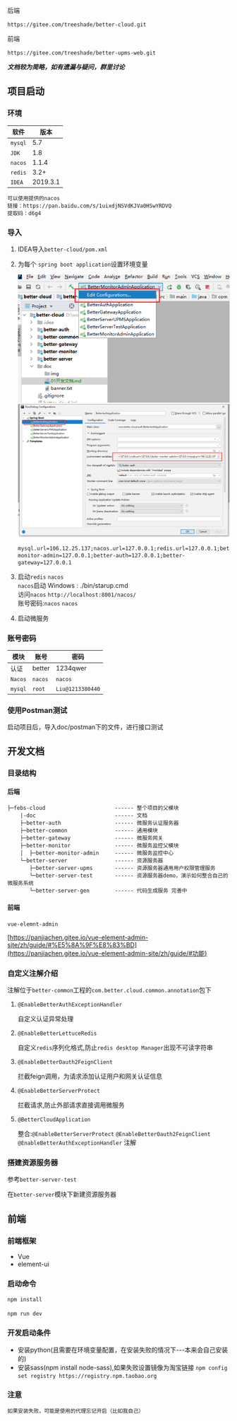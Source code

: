 后端

```
https://gitee.com/treeshade/better-cloud.git
```

前端

```
https://gitee.com/treeshade/better-upms-web.git
```

***文档较为简略，如有遗漏与疑问，群里讨论***

## 项目启动

### 环境

| 软件    | 版本     |
| ------- | -------- |
| `mysql` | 5.7      |
| `JDK`   | 1.8      |
| `nacos` | 1.1.4    |
| `redis` | 3.2+     |
| `IDEA`  | 2019.3.1 |

```
可以使用提供的nacos
链接：https://pan.baidu.com/s/1uixdjNSVdKJVa0HSwYRDVQ 
提取码：d6g4
```

### 导入

1. IDEA导入`better-cloud/pom.xml`

2. 为每个 `spring boot application`设置环境变量

   <img src='./img/env-1.png'>

   <img src='./img/env-2.png'>

   ```
   mysql.url=106.12.25.137;nacos.url=127.0.0.1;redis.url=127.0.0.1;better-monitor-admin=127.0.0.1;better-auth=127.0.0.1;better-gateway=127.0.0.1
   ```

   

3. 启动`redis` `nacos`  
    `nacos`启动 Windows : ./bin/starup.cmd  
    访问`nacos`  `http://localhost:8001/nacos/`  
    账号密码:`nacos`  `nacos`
4. 启动微服务

### 账号密码

| 模块    | 账号    | 密码             |
| ------- | ------- | ---------------- |
| 认证    | better  | 1234qwer         |
| `Nacos` | `nacos` | `nacos`          |
| `mysql` | `root`  | `Liu@1213380440` |

### 使用Postman测试
启动项目后，导入doc/postman下的文件，进行接口测试



## 开发文档

### 目录结构

#### 后端

```
├─febs-cloud                      ------ 整个项目的父模块
	|-doc						  ------ 文档
    ├─better-auth                 ------ 微服务认证服务器                     
    ├─better-common               ------ 通用模块
    ├─better-gateway              ------ 微服务网关
    ├─better-monitor              ------ 微服务监控父模块
    │  ├─better-monitor-admin     ------ 微服务监控中心
    └─better-server               ------ 资源服务器
       ├─better-server-upms       ------ 资源服务器通用用户权限管理服务
       └─better-server-test       ------ 资源服务器demo，演示如何整合自己的微服务系统
       └─better-server-gen        ------ 代码生成服务 完善中
```

#### 前端

`vue-elemnt-admin`

[https://panjiachen.gitee.io/vue-element-admin-site/zh/guide/#%E5%8A%9F%E8%83%BD](https://panjiachen.gitee.io/vue-element-admin-site/zh/guide/#功能)

### 自定义注解介绍

注解位于`better-common`工程的`com.better.cloud.common.annotation`包下

1. `@EnableBetterAuthExceptionHandler`

   自定义认证异常处理

2. `@EnableBetterLettuceRedis`

   自定义`redis`序列化格式,防止`redis desktop Manager`出现不可读字符串

3. `@EnableBetterOauth2FeignClient`

   拦截feign调用，为请求添加认证用户和网关认证信息

4. `@EnableBetterServerProtect`

   拦截请求,防止外部请求直接调用微服务

5. `@BetterCloudApplication`

   整合:`@EnableBetterServerProtect` `@EnableBetterOauth2FeignClient` `@EnableBetterAuthExceptionHandler` 注解

### 搭建资源服务器

参考`better-server-test`

在`better-server`模块下新建资源服务器

## 前端
### 前端框架
- Vue
- element-ui
### 启动命令
```
npm install

npm run dev
```
### 开发启动条件
- 安装python(且需要在环境变量配置，在安装失败的情况下---本来会自己安装的)
- 安装sass(npm install node-sass),如果失败设置镜像为淘宝链接
```npm config set registry https://registry.npm.taobao.org```
### 注意
```js
如果安装失败，可能是使用的代理忘记开启（比如我自己）
```

